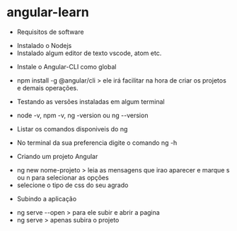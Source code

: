 # angular-learn

* Requisitos de software 
- Instalado o Nodejs
- Instalado algum editor de texto vscode, atom etc.

* Instale o Angular-CLI como global
- npm install -g @angular/cli > ele irá facilitar na hora de criar os projetos e demais operações.

* Testando as versões instaladas em algum terminal
- node -v, npm -v, ng -version ou ng --version

* Listar os comandos disponiveis do ng
- No terminal da sua preferencia digite o comando ng -h

* Criando um projeto Angular
- ng new nome-projeto > leia as mensagens que irao aparecer e marque s ou n para selecionar as opções
- selecione o tipo de css do seu agrado

* Subindo a aplicação
- ng serve --open > para ele subir e abrir a pagina
- ng serve > apenas subira o projeto



